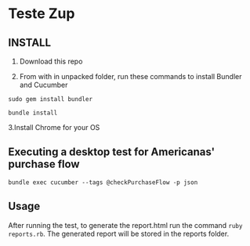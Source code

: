 # Teste Zup

## INSTALL
1. Download this repo

2. From with in unpacked folder, run these commands to install Bundler and Cucumber

`sudo gem install bundler`

`bundle install`

3.Install Chrome for your OS

## Executing a desktop test for Americanas' purchase flow 
`bundle exec cucumber --tags @checkPurchaseFlow -p json`


## Usage
  After running the test, to generate the report.html run the command `ruby reports.rb`. The generated report will be stored in the reports folder.
    
